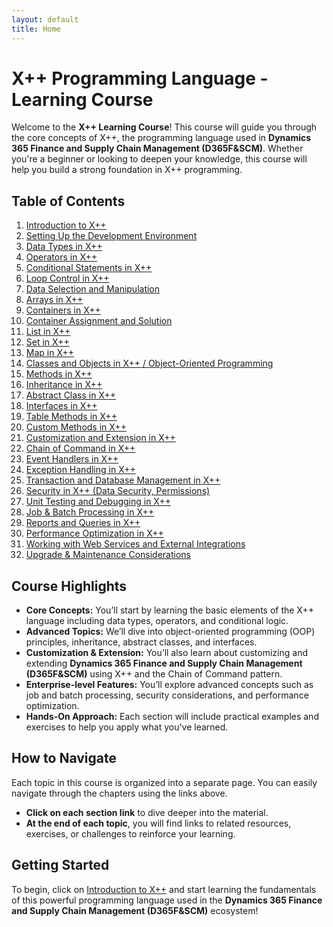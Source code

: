 ```yaml
---
layout: default
title: Home
---
```


# X++ Programming Language - Learning Course

Welcome to the **X++ Learning Course**! This course will guide you through the core concepts of X++, the programming language used in **Dynamics 365 Finance and Supply Chain Management (D365F&SCM)**. Whether you're a beginner or looking to deepen your knowledge, this course will help you build a strong foundation in X++ programming.

## Table of Contents

1. [Introduction to X++](introduction.md)
2. [Setting Up the Development Environment](environment-setup.md)
3. [Data Types in X++](data-types.md)
4. [Operators in X++](operators.md)
5. [Conditional Statements in X++](conditional-statements.md)
6. [Loop Control in X++](loop-control.md)
7. [Data Selection and Manipulation](data-selection.md)
8. [Arrays in X++](arrays.md)
9. [Containers in X++](containers.md)
10. [Container Assignment and Solution](container-assignment.md)
11. [List in X++](list.md)
12. [Set in X++](set.md)
13. [Map in X++](map.md)
14. [Classes and Objects in X++ / Object-Oriented Programming](oop.md)
15. [Methods in X++](methods.md)
16. [Inheritance in X++](inheritance.md)
17. [Abstract Class in X++](abstract-class.md)
18. [Interfaces in X++](interface.md)
19. [Table Methods in X++](table-methods.md)
20. [Custom Methods in X++](custom-methods.md)
21. [Customization and Extension in X++](customization.md)
22. [Chain of Command in X++](chain-of-command.md)
23. [Event Handlers in X++](event-handlers.md)
24. [Exception Handling in X++](exception-handling.md)
25. [Transaction and Database Management in X++](transaction-database.md)
26. [Security in X++ (Data Security, Permissions)](security.md)
27. [Unit Testing and Debugging in X++](unit-testing-debugging.md)
28. [Job & Batch Processing in X++](batch-processing.md)
29. [Reports and Queries in X++](reports-queries.md)
30. [Performance Optimization in X++](performance-optimization.md)
31. [Working with Web Services and External Integrations](web-services.md)
32. [Upgrade & Maintenance Considerations](upgrade-maintenance.md)

## Course Highlights

- **Core Concepts:** You’ll start by learning the basic elements of the X++ language including data types, operators, and conditional logic.
- **Advanced Topics:** We’ll dive into object-oriented programming (OOP) principles, inheritance, abstract classes, and interfaces.
- **Customization & Extension:** You’ll also learn about customizing and extending **Dynamics 365 Finance and Supply Chain Management (D365F&SCM)** using X++ and the Chain of Command pattern.
- **Enterprise-level Features:** You’ll explore advanced concepts such as job and batch processing, security considerations, and performance optimization.
- **Hands-On Approach:** Each section will include practical examples and exercises to help you apply what you've learned.

## How to Navigate

Each topic in this course is organized into a separate page. You can easily navigate through the chapters using the links above.

- **Click on each section link** to dive deeper into the material.
- **At the end of each topic**, you will find links to related resources, exercises, or challenges to reinforce your learning.

## Getting Started

To begin, click on [Introduction to X++](introduction.md) and start learning the fundamentals of this powerful programming language used in the **Dynamics 365 Finance and Supply Chain Management (D365F&SCM)** ecosystem!
